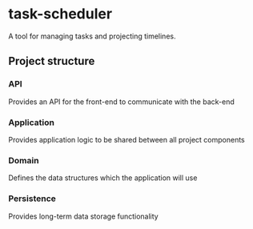 # task-scheduler

A tool for managing tasks and projecting timelines.

## Project structure

### API
Provides an API for the front-end to communicate with the back-end

### Application
Provides application logic to be shared between all project components

### Domain
Defines the data structures which the application will use

### Persistence
Provides long-term data storage functionality

